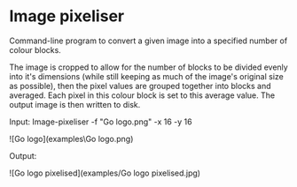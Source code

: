# Image pixeliser

Command-line program to convert a given image into a specified number of colour blocks. 

The image is cropped to allow for the number of blocks to be divided evenly into it's dimensions (while still keeping as much of the image's original size as possible), then the pixel values are grouped together into blocks and averaged. Each pixel in this colour block is set to this average value. The output image is then written to disk.

Input: Image-pixeliser -f "Go logo.png" -x 16 -y 16

![Go logo](examples\Go logo.png) 

Output:

![Go logo pixelised](examples/Go logo pixelised.jpg)